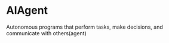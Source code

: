 # AIAgent
Autonomous programs that perform tasks, make decisions, and communicate with others(agent)
